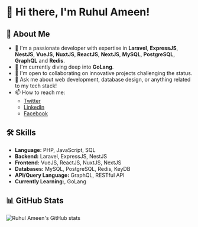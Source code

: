 # 👋 Hi there, I'm Ruhul Ameen!

## 🚀 About Me

- 🔭 I'm a passionate developer with expertise in **Laravel**, **ExpressJS**, **NestJS**, **VueJS**, **NuxtJS**, **ReactJS**, **NextJS**, **MySQL**, **PostgreSQL**, **GraphQL** and **Redis**.
- 🌱 I'm currently diving deep into **GoLang**.
- 👯 I'm open to collaborating on innovative projects challenging the status.
- 💬 Ask me about web development, database design, or anything related to my tech stack!
- 📫 How to reach me: 
  - [Twitter](https://twitter.com/ruhulameenbd)
  - [LinkedIn](https://www.linkedin.com/in/ruhulameenbd/)
  - [Facebook](https://www.facebook.com/ruhulameenbd)

## 🛠 Skills

- **Language:** PHP, JavaScript, SQL
- **Backend:** Laravel, ExpressJS, NestJS
- **Frontend:** VueJS, ReactJS, NuxtJS, NextJS
- **Databases:** MySQL, PostgreSQL, Redis, KeyDB
- **API/Query Language:** GraphQL, RESTful API
- **Currently Learning:**, GoLang

## 📊 GitHub Stats

![Ruhul Ameen's GitHub stats](https://github-readme-stats.vercel.app/api?username=ruhulameen&show_icons=true&theme=radical)

